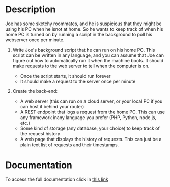 # Description

Joe has some sketchy roommates, and he is suspicious that they might be using his PC when he isnot at home. So he wants to keep track of when his home PC is turned on by running a script in the background to poll his webserver once per minute.

1. Write Joe's background script that he can run on his home PC. This script can be written in any language, and you can assume that Joe can figure out how to automatically run it when the machine boots. It should make requests to the web server to tell when the computer is on.

   - Once the script starts, it should run forever
   - It should make a request to the server once per minute
2. Create the back-end:

   - A web server (this can run on a cloud server, or your local PC if you can host it behind your router)
   - A REST endpoint that logs a request from the home PC. This can use any framework inany language you prefer (PHP, Python, node.js, etc.)
   - Some kind of storage (any database, your choice) to keep track of the request history
   - A web page that displays the history of requests. This can just be a plain text list of requests and their timestamps.

# Documentation
To access the full documentation click in [this link](https://track-challenge-front-ucu2fzh5qa-uc.a.run.app)